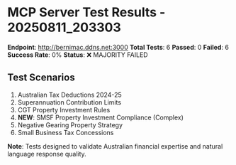 # MCP Server Test Results - 20250811_203303

**Endpoint**: http://bernimac.ddns.net:3000
**Total Tests**: 6
**Passed**: 0
**Failed**: 6
**Success Rate**: 0%
**Status**: ❌ MAJORITY FAILED

## Test Scenarios
1. Australian Tax Deductions 2024-25
2. Superannuation Contribution Limits
3. CGT Property Investment Rules
4. **NEW**: SMSF Property Investment Compliance (Complex)
5. Negative Gearing Property Strategy
6. Small Business Tax Concessions

**Note**: Tests designed to validate Australian financial expertise and natural language response quality.

